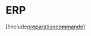 # ERP

[!include[preparationcommande](erp.preparationcommande.autogen.md)]







































































